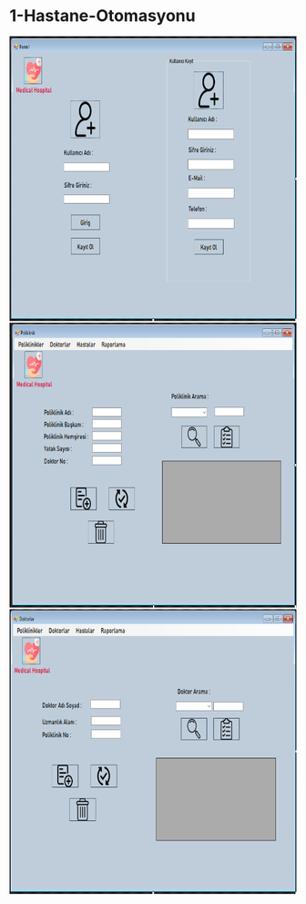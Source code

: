 # 1-Hastane-Otomasyonu

<img src="img/EkranAlıntısı1.PNG" alt="Alt text" title="Optional title" style="height:500px">
<img src="img/EkranAlıntısı2.PNG" alt="Alt text" title="Optional title" style="height:500px">
<img src="img/EkranAlıntısı3.PNG" alt="Alt text" title="Optional title" style="height:500px">

